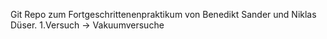 Git Repo zum Fortgeschrittenenpraktikum von Benedikt Sander und Niklas Düser.
1.Versuch -> Vakuumversuche
